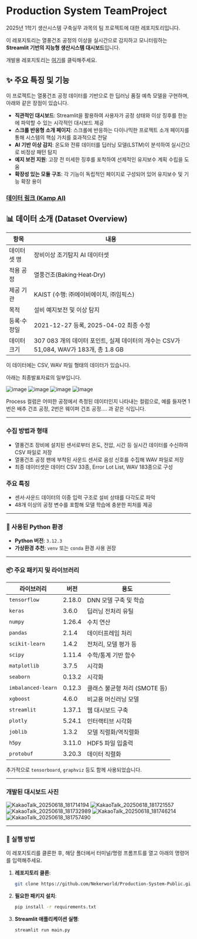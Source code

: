 # Production System TeamProject
2025년 1학기 생산시스템 구축실무 과목의 팀 프로젝트에 대한 레포지토리입니다.

이 레포지토리는 열풍건조 공정의 이상을 실시간으로 감지하고 모니터링하는 **Streamlit 기반의 지능형 생산시스템 대시보드**입니다.

개발용 레포지토리는 [여기](https://github.com/Nekerworld/Production_System_TeamProject)를 클릭해주세요.

## ✨ 주요 특징 및 기능

이 프로젝트는 열풍건조 공정 데이터를 기반으로 한 딥러닝 품질 예측 모델을 구현하며, 아래와 같은 장점이 있습니다.

*   **직관적인 대시보드**: Streamlit을 활용하여 사용자가 공정 상태와 이상 징후를 한눈에 파악할 수 있는 시각적인 대시보드 제공
*   **스크롤 반응형 소개 페이지**: 스크롤에 반응하는 다이나믹한 프로젝트 소개 페이지를 통해 시스템의 핵심 가치를 효과적으로 전달
*   **AI 기반 이상 감지**: 온도와 전류 데이터를 딥러닝 모델(LSTM)이 분석하여 실시간으로 비정상 패턴 탐지
*   **예지 보전 지원**: 고장 전 미세한 징후를 포착하여 선제적인 유지보수 계획 수립을 도움
*   **확장성 있는 모듈 구조**: 각 기능이 독립적인 페이지로 구성되어 있어 유지보수 및 기능 확장 용이

### [데이터 링크 (Kamp AI)](https://www.kamp-ai.kr/aidataDetail?page=1&DATASET_SEQ=23)

## 📊 데이터 소개 (Dataset Overview)

| 항목     | 내용                                                    |
| ------ | ----------------------------------------------------- |
| 데이터셋 명 | 장비이상 조기탐지 AI 데이터셋                                     |
| 적용 공정  | 열풍건조(Baking·Heat‐Dry)                                 |
| 제공 기관  | KAIST (수행: ㈜에이비에이치, ㈜임픽스)                             |
| 목적     | 설비 예지보전 및 이상 탐지                                       |
| 등록·수정일 | 2021-12-27 등록, 2025-04-02 최종 수정                       |
| 데이터 크기 | 307 083 개의 데이터 포인트, 실제 데이터의 개수는 CSV가 51,084, WAV가 183개, 총 1.8 GB                                 |

이 데이터에는 CSV, WAV 파일 형태의 데이터가 있습니다.

아래는 최종발표자료의 일부입니다.

![image](https://github.com/user-attachments/assets/2d49e857-427e-4ecb-9956-f132c9a356bd)
![image](https://github.com/user-attachments/assets/022c1680-2e64-4f60-be73-5e0e16a0ee0f)
![image](https://github.com/user-attachments/assets/b37d5bec-c5f0-4dd3-80c0-d8f6d0f9d856)
![image](https://github.com/user-attachments/assets/f6bb1cd8-bbbd-4a44-b9b8-2e6f7fed1607)

Process 컬럼은 어떠한 공정에서 측정된 데이터인지 나타내는 컬럼으로, 예를 들자면 1번은 배추 건조 공정, 2번은 웨이퍼 건조 공정.... 과 같은 식입니다.

---

### 수집 방법과 형태

* 열풍건조 장비에 설치된 센서로부터 온도, 전압, 시간 등 실시간 데이터를 수신하여 CSV 파일로 저장
* 열풍건조 공정 팬에 부착된 사운드 센서로 음성 신호를 수집해 WAV 파일로 저장
* 최종 데이터셋은 데이터 CSV 33종, Error Lot List, WAV 183종으로 구성

### 주요 특징

* 센서·사운드 데이터의 이중 입력 구조로 설비 상태를 다각도로 파악
* 48개 이상의 공정 변수를 포함해 모델 학습에 충분한 피처를 제공

---

### 📌 사용된 Python 환경

* **Python 버전**: `3.12.3`
* **가상환경 추천**: `venv` 또는 `conda` 환경 사용 권장

---

### 📦 주요 패키지 및 라이브러리

| 라이브러리                   | 버전             | 용도                   |
| ----------------------- | -------------- | -------------------- |
| `tensorflow`            | 2.18.0         | DNN 모델 구축 및 학습       |
| `keras`                 | 3.6.0          | 딥러닝 전처리 유틸           |
| `numpy`                 | 1.26.4         | 수치 연산                |
| `pandas`                | 2.1.4          | 데이터프레임 처리            |
| `scikit-learn`          | 1.4.2          | 전처리, 모델 평가 등         |
| `scipy`                 | 1.11.4         | 수학/통계 기반 함수          |
| `matplotlib`            | 3.7.5          | 시각화                  |
| `seaborn`               | 0.13.2         | 시각화                  |
| `imbalanced-learn`      | 0.12.3         | 클래스 불균형 처리 (SMOTE 등) |
| `xgboost`               | 4.6.0          | 비교용 머신러닝 모델          |
| `streamlit`             | 1.37.1         | 웹 대시보드 구축            |
| `plotly`                | 5.24.1         | 인터랙티브 시각화           |
| `joblib`                | 1.3.2          | 모델 직렬화/역직렬화         |
| `h5py`                  | 3.11.0         | HDF5 파일 입출력            |
| `protobuf`              | 3.20.3         | 데이터 직렬화             |

추가적으로 `tensorboard`, `graphviz` 등도 함께 사용되었습니다.

---

### 개발된 대시보드 사진
![KakaoTalk_20250618_181714194](https://github.com/user-attachments/assets/84024c4c-bdaa-4050-b944-d4970bde1422)
![KakaoTalk_20250618_181721557](https://github.com/user-attachments/assets/4100a256-3b6b-4572-a800-05a01eae65cd)
![KakaoTalk_20250618_181732989](https://github.com/user-attachments/assets/51a21db6-0041-44df-9b07-8e328af8b002)
![KakaoTalk_20250618_181746214](https://github.com/user-attachments/assets/0bc40f74-23ab-41ce-8de8-e1b5a6defc7a)
![KakaoTalk_20250618_181757490](https://github.com/user-attachments/assets/5790fe47-4c1d-46f8-a674-3bf0bd899f18)

---

### 🚀 실행 방법

이 레포지토리를 클론한 후, 해당 폴더에서 터미널/명령 프롬프트를 열고 아래의 명령어를 입력해주세요.

1.  **레포지토리 클론**:
    ```bash
    git clone https://github.com/Nekerworld/Production-System-Public.git
    ```
2.  **필요한 패키지 설치**:
    ```bash
    pip install -r requirements.txt
    ```
3.  **Streamlit 애플리케이션 실행**:
    ```bash
    streamlit run main.py
    ```
